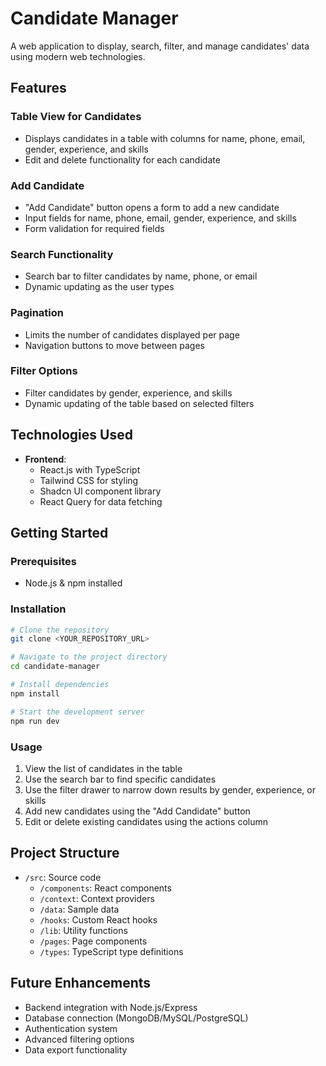
# Candidate Manager

A web application to display, search, filter, and manage candidates' data using modern web technologies.

## Features

### Table View for Candidates
- Displays candidates in a table with columns for name, phone, email, gender, experience, and skills
- Edit and delete functionality for each candidate

### Add Candidate
- "Add Candidate" button opens a form to add a new candidate
- Input fields for name, phone, email, gender, experience, and skills
- Form validation for required fields

### Search Functionality
- Search bar to filter candidates by name, phone, or email
- Dynamic updating as the user types

### Pagination
- Limits the number of candidates displayed per page
- Navigation buttons to move between pages

### Filter Options
- Filter candidates by gender, experience, and skills
- Dynamic updating of the table based on selected filters

## Technologies Used

- **Frontend**:
  - React.js with TypeScript
  - Tailwind CSS for styling
  - Shadcn UI component library
  - React Query for data fetching

## Getting Started

### Prerequisites

- Node.js & npm installed

### Installation

```sh
# Clone the repository
git clone <YOUR_REPOSITORY_URL>

# Navigate to the project directory
cd candidate-manager

# Install dependencies
npm install

# Start the development server
npm run dev
```

### Usage

1. View the list of candidates in the table
2. Use the search bar to find specific candidates
3. Use the filter drawer to narrow down results by gender, experience, or skills
4. Add new candidates using the "Add Candidate" button
5. Edit or delete existing candidates using the actions column

## Project Structure

- `/src`: Source code
  - `/components`: React components
  - `/context`: Context providers
  - `/data`: Sample data
  - `/hooks`: Custom React hooks
  - `/lib`: Utility functions
  - `/pages`: Page components
  - `/types`: TypeScript type definitions

## Future Enhancements

- Backend integration with Node.js/Express
- Database connection (MongoDB/MySQL/PostgreSQL)
- Authentication system
- Advanced filtering options
- Data export functionality
